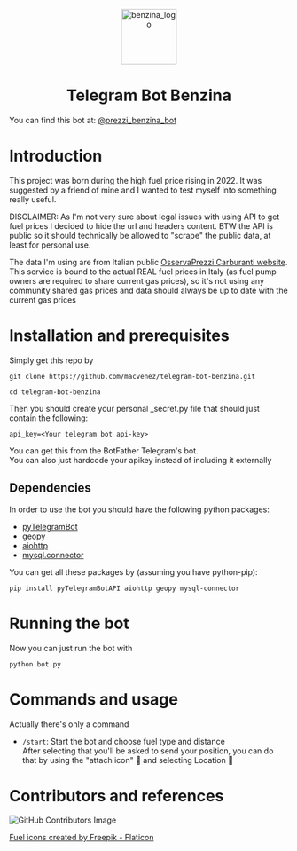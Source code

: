 <p align="center">
<img align="center" width="100px" src="https://www.venez.it/assets/gas-pump.png" alt="benzina_logo" />
<h1 align="center">Telegram Bot Benzina</h1>
</p>


 You can find this bot at:
[@prezzi_benzina_bot](https://t.me/prezzi_benzina_bot)


# Introduction
This project was born during the high fuel price rising in 2022. It was suggested by a friend of mine and I wanted to test myself into something really useful.  

DISCLAIMER: As I'm not very sure about legal issues with using API to get fuel prices I decided to hide the url and headers content. BTW the API is public so it should technically be allowed to "scrape" the public data, at least for personal use.  

The data I'm using are from Italian public [OsservaPrezzi Carburanti website](https://carburanti.mise.gov.it/ospzSearch/home). This service is bound to the actual REAL fuel prices in Italy (as fuel pump owners are required to share current gas prices), so it's not using any community shared gas prices and data should always be up to date with the current gas prices

# Installation and prerequisites
Simply get this repo by 
```
git clone https://github.com/macvenez/telegram-bot-benzina.git
```
```
cd telegram-bot-benzina
```
Then you should create your personal _secret.py file that should just contain the following:
```
api_key=<Your telegram bot api-key>
```
You can get this from the BotFather Telegram's bot.  
You can also just hardcode your apikey instead of including it externally
## Dependencies
In order to use the bot you should have the following python packages:
- [pyTelegramBot](https://github.com/eternnoir/pyTelegramBotAPI)
- [geopy](https://github.com/geopy/geopy)
- [aiohttp](https://github.com/aio-libs/aiohttp)
- [mysql.connector](https://github.com/mysql/mysql-connector-python)    

You can get all these packages by (assuming you have python-pip):
```
pip install pyTelegramBotAPI aiohttp geopy mysql-connector
```

# Running the bot
Now you can just run the bot with
```
python bot.py
```

# Commands and usage
Actually there's only a command
* `/start`: Start the bot and choose fuel type and distance  
After selecting that you'll be asked to send your position, you can do that by using the "attach icon" :paperclip: and selecting Location :pushpin:

# Contributors and references
![GitHub Contributors Image](https://contrib.rocks/image?repo=macvenez/telegram-bot-benzina)  

[Fuel icons created by Freepik - Flaticon](https://www.flaticon.com/free-icons/fuel)
